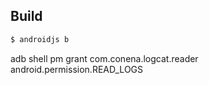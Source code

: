 
## Build
```bash
$ androidjs b
```

adb shell pm grant com.conena.logcat.reader android.permission.READ_LOGS